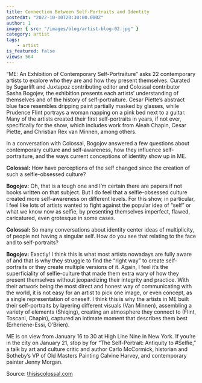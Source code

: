 ```yaml
---
title: Connection Between Self-Portraits and Identity
postedAt: "2022-10-10T20:30:00.000Z"
author: 1
image: { src: "/images/blog/artist-blog-02.jpg" }
category: artist
tags:
    - artist
is_featured: false
views: 564
---
```


“ME: An Exhibition of Contemporary Self-Portraiture” asks 22 contemporary artists to explore who they are and how they present themselves. Curated by Sugarlift and Juxtapoz contributing editor and Colossal contributor Sasha Bogojev, the exhibition presents each artists’ understanding of themselves and of the history of self-portraiture. Cesar Piette’s abstract blue face resembles dripping paint partially masked by glasses, while Prudence Flint portrays a woman napping on a pink bed next to a guitar. Many of the artists created their first self-portraits in years, if not ever, specifically for the show, which includes work from Aleah Chapin, Cesar Piette, and Christian Rex van Minnen, among others.

In a conversation with Colossal, Bogojov answered a few questions about contemporary culture and self-awareness, how they influence self-portraiture, and the ways current conceptions of identity show up in ME.

**Colossal:** How have perceptions of the self changed since the creation of such a selfie-obsessed culture?

**Bogojev:** Oh, that is a tough one and I’m certain there are papers if not books written on that subject. But I do feel that a selfie-obsessed culture created more self-awareness on different levels. For this show, in particular, I feel like lots of artists wanted to fight against the popular idea of “self” or what we know now as selfie, by presenting themselves imperfect, flawed, caricatured, even grotesque in some cases.

**Colossal:** So many conversations about identity center ideas of multiplicity, of people not having a singular self. How do you see that relating to the face and to self-portraits?

**Bogojev:** Exactly! I think this is what most artists nowadays are fully aware of and that is why they struggle to find the “right way” to create self-portraits or they create multiple versions of it. Again, I feel it’s the superficiality of selfie-culture that made them extra wary of how they present themselves without jeopardizing their integrity and practice. With their artwork being the most direct and honest way of communicating with the world, it is not easy for an artist to pick one image, or even concept, as a single representation of oneself. I think this is why the artists in ME built their self-portraits by layering different visuals (Van Minnen), assembling a variety of elements (Shiqing), creating an atmosphere they connect to (Flint, Toscani, Chapin), captured an intimate moment that describes them best (Erheriene-Essi, O’Brien).

ME is on view from January 16 to 30 at High Line Nine in New York. If you’re in the city on January 21, stop by for “The Self-Portrait: Antiquity to #Selfie,” a talk by art and culture critic and author Carlo McCormick, historian and Sotheby’s VP of Old Masters Painting Calvine Harvey, and contemporary painter Jenny Morgan.

Source: [thisiscolossal.com](https://thisiscolossal.com)
